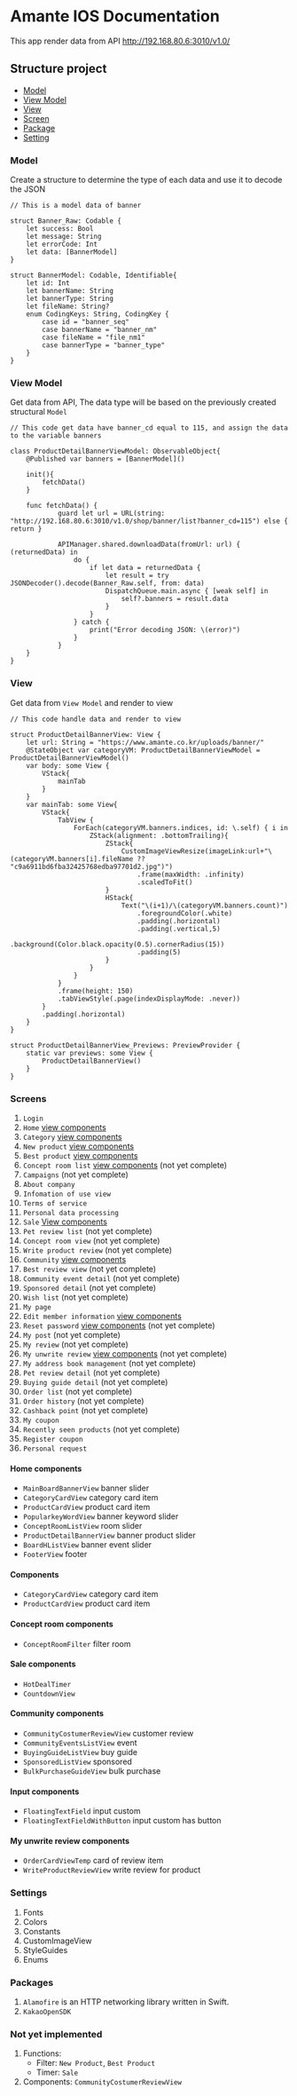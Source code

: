 # Amante IOS Documentation
This app render data from API http://192.168.80.6:3010/v1.0/

## Structure project
* [Model](#model)
* [View Model](#view-model)
* [View](#view)
* [Screen](#screens)
* [Package](#package)
* [Setting](#setting)

### Model 
Create a structure to determine the type of each data and use it to decode the JSON
```
// This is a model data of banner

struct Banner_Raw: Codable {
    let success: Bool
    let message: String
    let errorCode: Int
    let data: [BannerModel]
}

struct BannerModel: Codable, Identifiable{
    let id: Int
    let bannerName: String
    let bannerType: String
    let fileName: String?
    enum CodingKeys: String, CodingKey {
        case id = "banner_seq"
        case bannerName = "banner_nm"
        case fileName = "file_nm1"
        case bannerType = "banner_type"
    }
}
```
### View Model
Get data from API, The data type will be based on the previously created structural `Model`
```
// This code get data have banner_cd equal to 115, and assign the data to the variable banners

class ProductDetailBannerViewModel: ObservableObject{
    @Published var banners = [BannerModel]()
    
    init(){
        fetchData()
    } 
    
    func fetchData() {
            guard let url = URL(string: "http://192.168.80.6:3010/v1.0/shop/banner/list?banner_cd=115") else { return }
            
            APIManager.shared.downloadData(fromUrl: url) { (returnedData) in
                do {
                    if let data = returnedData {
                        let result = try JSONDecoder().decode(Banner_Raw.self, from: data)
                        DispatchQueue.main.async { [weak self] in
                            self?.banners = result.data
                        }
                    }
                } catch {
                    print("Error decoding JSON: \(error)")
                }
            }
    }
}
```

### View
Get data from `View Model` and render to view
```
// This code handle data and render to view

struct ProductDetailBannerView: View {
    let url: String = "https://www.amante.co.kr/uploads/banner/"
    @StateObject var categoryVM: ProductDetailBannerViewModel = ProductDetailBannerViewModel()
    var body: some View {
        VStack{
            mainTab
        }
    }
    var mainTab: some View{
        VStack{
            TabView {
                ForEach(categoryVM.banners.indices, id: \.self) { i in
                    ZStack(alignment: .bottomTrailing){
                        ZStack{
                            CustomImageViewResize(imageLink:url+"\(categoryVM.banners[i].fileName ?? "c9a6911bd6fba32425768edba97701d2.jpg")")
                                .frame(maxWidth: .infinity)
                                .scaledToFit()
                        }
                        HStack{
                            Text("\(i+1)/\(categoryVM.banners.count)")
                                .foregroundColor(.white)
                                .padding(.horizontal)
                                .padding(.vertical,5)
                                .background(Color.black.opacity(0.5).cornerRadius(15))
                                .padding(5)
                        }
                    }
                }
            }
            .frame(height: 150)
            .tabViewStyle(.page(indexDisplayMode: .never))
        }
        .padding(.horizontal)
    }
}

struct ProductDetailBannerView_Previews: PreviewProvider {
    static var previews: some View {
        ProductDetailBannerView()
    }
}

```

### Screens
1. `Login`
2. `Home` [view components](#home-components) 
3. `Category` [view components](#components)
4. `New product` [view components](#components)
5. `Best product` [view components](#components)
5. `Concept room list` [view components](#concept-room-components) (not yet complete)
6. `Campaigns` (not yet complete)
7. `About company`
8. `Infomation of use view`
9. `Terms of service`
10. `Personal data processing`
11. `Sale` [View components](#sale-components)
12. `Pet review list` (not yet complete)
13. `Concept room view` (not yet complete)
14. `Write product review` (not yet complete)
15. `Community` [view components](#community-components)
16. `Best review view` (not yet complete)
17. `Community event detail` (not yet complete)
18. `Sponsored detail` (not yet complete)
19. `Wish list` (not yet complete)
20. `My page`
21. `Edit member information` [view components](#input-components)
22. `Reset password` [view components](#input-components) (not yet complete)
23. `My post` (not yet complete)
24. `My review` (not yet complete)
25. `My unwrite review` [view components](#my-unwrite-review-components) (not yet complete)
26. `My address book management` (not yet complete)
27. `Pet review detail` (not yet complete)
28. `Buying guide detail` (not yet complete)
29. `Order list` (not yet complete)
30. `Order history` (not yet complete)
31. `Cashback point` (not yet complete)
32. `My coupon`
33. `Recently seen products` (not yet complete)
34. `Register coupon`
35. `Personal request`

#### Home components
- `MainBoardBannerView` banner slider
- `CategoryCardView` category card item
- `ProductCardView` product card item
- `PopularkeyWordView` banner keyword slider
- `ConceptRoomListView` room slider
- `ProductDetailBannerView` banner product slider
- `BoardHListView` banner event slider
- `FooterView` footer

#### Components
- `CategoryCardView` category card item
- `ProductCardView` product card item

#### Concept room components
- `ConceptRoomFilter` filter room 

#### Sale components
- `HotDealTimer`  
- `CountdownView`

#### Community components
- `CommunityCostumerReviewView` customer review
- `CommunityEventsListView` event
- `BuyingGuideListView` buy guide
- `SponsoredListView` sponsored
- `BulkPurchaseGuideView` bulk purchase

#### Input components
- `FloatingTextField` input custom
- `FloatingTextFieldWithButton` input custom has button

#### My unwrite review components
- `OrderCardViewTemp` card of review item
- `WriteProductReviewView` write review for product

### Settings
1. Fonts
2. Colors
3. Constants
4. CustomImageView
5. StyleGuides
6. Enums

### Packages
1. `Alamofire` is an HTTP networking library written in Swift.
2. `KakaoOpenSDK`

### Not yet implemented
1. Functions: 
    - Filter: `New Product`, `Best Product`
    - Timer: `Sale`
3. Components: `CommunityCostumerReviewView`